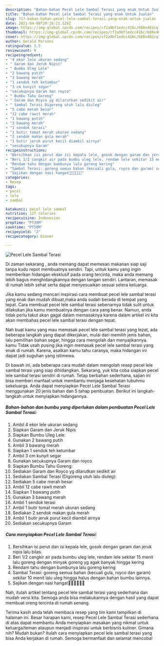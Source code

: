 ```yaml
---
description: "Bahan-bahan Pecel Lele Sambal Terasi yang enak Untuk Jualan"
title: "Bahan-bahan Pecel Lele Sambal Terasi yang enak Untuk Jualan"
slug: 717-bahan-bahan-pecel-lele-sambal-terasi-yang-enak-untuk-jualan
date: 2021-04-08T20:16:21.526Z
image: https://img-global.cpcdn.com/recipes/cf2a9bf1edcc416c/680x482cq70/pecel-lele-sambal-terasi-foto-resep-utama.jpg
thumbnail: https://img-global.cpcdn.com/recipes/cf2a9bf1edcc416c/680x482cq70/pecel-lele-sambal-terasi-foto-resep-utama.jpg
cover: https://img-global.cpcdn.com/recipes/cf2a9bf1edcc416c/680x482cq70/pecel-lele-sambal-terasi-foto-resep-utama.jpg
author: Gerald Parsons
ratingvalue: 3.5
reviewcount: 9
recipeingredient:
- "4 ekor lele ukuran sedang"
- " Garam dan Jeruk Nipis"
- " Bumbu Uleg Lele"
- "2 bawang putih"
- "3 bawang merah"
- "1 sendok teh ketumbar"
- "3 cm kunyit segar"
- "secukupnya Garam dan royco"
- " Bumbu Tahu Goreng"
- " Garam dan Royco yg dilarutkan sedikit air"
- " Sambal Terasi Digoreng utuh lalu diuleg"
- "5 cabe merah besar"
- "12 cabe rawit merah"
- "1 bawang putih"
- "3 bawang merah"
- "1 sendok terasi"
- "1 butir tomat merah ukuran sedang"
- "2 sendok makan gula merah"
- "1 butir jeruk purut kecil diambil airnya"
- "secukupnya Garam"
recipeinstructions:
- "Bersihkan isi perut dan isi kepala lele, gosok dengan garam dan jeruk nipis lalu bilas."
- "Beri 1/2 cangkir air pada bumbu uleg lele, rendam lele sekitar 15 menit lalu goreng dengan minyak goreng yg agak banyak hingga kering"
- "Rendam tahu dengan bumbunya lalu goreng kering"
- "Sambal Terasi: goreng semua bahan (kecuali gula, royco dan garam) sekitar 10 menit lalu uleg hingga halus dengan bahan bumbu lainnya."
- "Sajikan dengan nasi hangat🙏🏻👍🏻👍🏻"
categories:
- Resep
tags:
- pecel
- lele
- sambal

katakunci: pecel lele sambal 
nutrition: 127 calories
recipecuisine: Indonesian
preptime: "PT39M"
cooktime: "PT50M"
recipeyield: "2"
recipecategory: Dinner

---
```



![Pecel Lele Sambal Terasi](https://img-global.cpcdn.com/recipes/cf2a9bf1edcc416c/680x482cq70/pecel-lele-sambal-terasi-foto-resep-utama.jpg)

Di zaman  sekarang , anda memang dapat memesan makanan siap saji tanpa kudu repot membuatnya sendiri. Tapi, untuk kamu yang ingin memberikan hidangan eksklusif pada orang tercinta, maka anda memang lebih bagus menghidangkannya dengan tangan sendiri. Lantaran, memasak di rumah lebih sehat serta dapat menyesuaikan sesuai selera keluarga.

Jika kamu sedang mencari inspirasi cara membuat pecel lele sambal terasi yang enak dan mudah dibuat,maka anda sudah berada di tempat yang tepat. Cara membuat pecel lele sambal terasi  sebenarnya tidak sulit untuk dilakukan jika kamu membuatnya dengan cara yang benar. Namun, anda tidak perlu takut akan gagal dalam memasaknya 
karena dalam artikel ini kita akan membahas pecel lele sambal terasi dengan tepat.  



Nah buat kamu yang mau memasak pecel lele sambal terasi yang lezat, ada beberapa langkah yang dapat dikerjakan, mulai dari memilih jenis bahan, lalu pemilihan bahan segar, hingga cara mengolah dan menyajikannya. kamu Tidak usah pusing jika ingin memasak pecel lele sambal terasi yang enak di rumah. Karena, asalkan kamu  tahu caranya, maka hidangan ini dapat jadi suguhan yang istimewa.

Di bawah ini, ada beberapa cara mudah dalam mengolah resep pecel lele sambal terasi yang siap dihidangkan. Sekarang, yuk kita coba siapkan pecel lele sambal terasi sendiri di rumah. Tetap berbahan sederhana, sajian ini bisa memberi manfaat untuk membantu menjaga kesehatan tubuhmu sekeluarga. Anda dapat menyiapkan Pecel Lele Sambal Terasi menggunakan 20 jenis bahan dan 5 tahap pembuatan. Berikut ini langkah-langkah untuk menyiapkan hidangannya.

<!--inarticleads1-->

##### Bahan-bahan dan bumbu yang diperlukan dalam pembuatan Pecel Lele Sambal Terasi:

1. Ambil 4 ekor lele ukuran sedang
1. Siapkan  Garam dan Jeruk Nipis
1. Siapkan  Bumbu Uleg Lele:
1. Gunakan 2 bawang putih
1. Ambil 3 bawang merah
1. Siapkan 1 sendok teh ketumbar
1. Ambil 3 cm kunyit segar
1. Gunakan secukupnya Garam dan royco
1. Siapkan  Bumbu Tahu Goreng:
1. Sediakan  Garam dan Royco yg dilarutkan sedikit air
1. Sediakan  Sambal Terasi (Digoreng utuh lalu diuleg):
1. Sediakan 5 cabe merah besar
1. Ambil 12 cabe rawit merah
1. Siapkan 1 bawang putih
1. Gunakan 3 bawang merah
1. Ambil 1 sendok terasi
1. Ambil 1 butir tomat merah ukuran sedang
1. Sediakan 2 sendok makan gula merah
1. Ambil 1 butir jeruk purut kecil diambil airnya
1. Sediakan secukupnya Garam




<!--inarticleads2-->

##### Cara menyiapkan Pecel Lele Sambal Terasi:

1. Bersihkan isi perut dan isi kepala lele, gosok dengan garam dan jeruk nipis lalu bilas.
1. Beri 1/2 cangkir air pada bumbu uleg lele, rendam lele sekitar 15 menit lalu goreng dengan minyak goreng yg agak banyak hingga kering
1. Rendam tahu dengan bumbunya lalu goreng kering
1. Sambal Terasi: goreng semua bahan (kecuali gula, royco dan garam) sekitar 10 menit lalu uleg hingga halus dengan bahan bumbu lainnya.
1. Sajikan dengan nasi hangat🙏🏻👍🏻👍🏻




Nah, itulah artikel tentang  pecel lele sambal terasi  yang sederhana dan mudah versi kita. Semoga anda bisa melakukannya dengan hasil yang dapat membuat oreng tercinta di rumah senang. 

Terima kasih anda telah membaca resep yang tim kami tampilkan di halaman ini. Besar harapan kami, resep  Pecel Lele Sambal Terasi sederhana di atas dapat membantu Anda menyiapkan masakan yang nikmat untuk keluarga/teman ataupun menjadi inspirasi untuk berbisnis kuliner. Gimana nih? Mudah bukan? Itulah cara menyiapkan pecel lele sambal terasi yang bisa Anda kerjakan di rumah. Semoga bermanfaat dan selamat mencoba!

